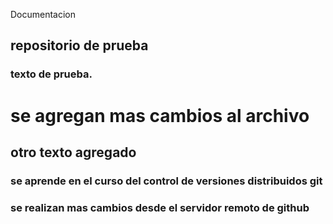 Documentacion 

## repositorio de prueba

### texto de prueba.

# se agregan mas cambios al archivo 

## otro texto agregado

### se aprende en el curso del control de versiones distribuidos git
### se realizan mas cambios desde el servidor remoto de github

